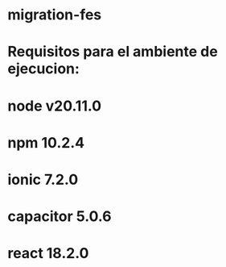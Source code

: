 # migration-fes

# Requisitos para el ambiente de ejecucion:

# node v20.11.0
# npm 10.2.4
# ionic  7.2.0 
# capacitor 5.0.6
# react 18.2.0
